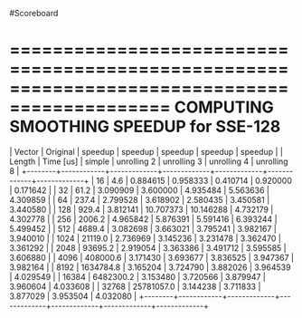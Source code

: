 #Scoreboard

=============================================================================================
   COMPUTING SMOOTHING SPEEDUP for SSE-128
=============================================================================================
| Vector |   Original |   speedup   |   speedup   |   speedup   |   speedup   |   speedup   |
| Length |  Time [us] |    simple   | unrolling 2 | unrolling 3 | unrolling 4 | unrolling 8 |
+--------+------------+-------------+-------------+-------------+-------------+-------------+
|     16 |        4.6 |    0.884615 |    0.958333 |    0.410714 |    0.920000 |    0.171642 |
|     32 |       61.2 |    3.090909 |    3.600000 |    4.935484 |    5.563636 |    4.309859 |
|     64 |      237.4 |    2.799528 |    3.618902 |    2.580435 |    3.450581 |    3.440580 |
|    128 |      929.4 |    3.812141 |   10.707373 |   10.146288 |    4.732179 |    4.302778 |
|    256 |     2006.2 |    4.965842 |    5.876391 |    5.591416 |    6.393244 |    5.499452 |
|    512 |     4689.4 |    3.082698 |    3.663021 |    3.795241 |    3.982167 |    3.940010 |
|   1024 |    21119.0 |    2.736969 |    3.145236 |    3.231478 |    3.362470 |    3.361292 |
|   2048 |    93695.2 |    2.919054 |    3.363386 |    3.491712 |    3.595585 |    3.606880 |
|   4096 |   408000.6 |    3.171430 |    3.693677 |    3.836525 |    3.947367 |    3.982164 |
|   8192 |  1634784.8 |    3.165204 |    3.724790 |    3.882026 |    3.964539 |    4.029549 |
|  16384 |  6482300.2 |    3.153480 |    3.720566 |    3.879947 |    3.960604 |    4.033608 |
|  32768 | 25781057.0 |    3.144238 |    3.711833 |    3.877029 |    3.953504 |    4.032080 |
+--------+------------+-------------+-------------+-------------+-------------+-------------+


